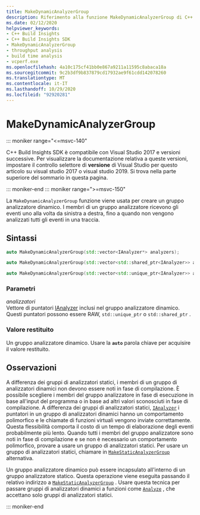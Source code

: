 ```yaml
---
title: MakeDynamicAnalyzerGroup
description: Riferimento alla funzione MakeDynamicAnalyzerGroup di C++ Build Insights SDK.
ms.date: 02/12/2020
helpviewer_keywords:
- C++ Build Insights
- C++ Build Insights SDK
- MakeDynamicAnalyzerGroup
- throughput analysis
- build time analysis
- vcperf.exe
ms.openlocfilehash: 4a10c175cf41bb0e867a9211a11595c8abaca18a
ms.sourcegitcommit: 9c2b3df9b837879cd17932ae9f61cdd142078260
ms.translationtype: MT
ms.contentlocale: it-IT
ms.lasthandoff: 10/29/2020
ms.locfileid: "92920281"
---
```

# <a name="makedynamicanalyzergroup"></a>MakeDynamicAnalyzerGroup

::: moniker range="<=msvc-140"

C++ Build Insights SDK è compatibile con Visual Studio 2017 e versioni successive. Per visualizzare la documentazione relativa a queste versioni, impostare il controllo selettore di **versione** di Visual Studio per questo articolo su visual studio 2017 o visual studio 2019. Si trova nella parte superiore del sommario in questa pagina.

::: moniker-end
::: moniker range=">=msvc-150"

La `MakeDynamicAnalyzerGroup` funzione viene usata per creare un gruppo analizzatore dinamico. I membri di un gruppo analizzatore ricevono gli eventi uno alla volta da sinistra a destra, fino a quando non vengono analizzati tutti gli eventi in una traccia.

## <a name="syntax"></a>Sintassi

```cpp
auto MakeDynamicAnalyzerGroup(std::vector<IAnalyzer*> analyzers);

auto MakeDynamicAnalyzerGroup(std::vector<std::shared_ptr<IAnalyzer>> analyzers);

auto MakeDynamicAnalyzerGroup(std::vector<std::unique_ptr<IAnalyzer>> analyzers);
```

### <a name="parameters"></a>Parametri

*analizzatori*\
Vettore di puntatori [IAnalyzer](../other-types/ianalyzer-class.md) inclusi nel gruppo analizzatore dinamico. Questi puntatori possono essere RAW, `std::unique_ptr` o `std::shared_ptr` .

### <a name="return-value"></a>Valore restituito

Un gruppo analizzatore dinamico. Usare la **`auto`** parola chiave per acquisire il valore restituito.

## <a name="remarks"></a>Osservazioni

A differenza dei gruppi di analizzatori statici, i membri di un gruppo di analizzatori dinamici non devono essere noti in fase di compilazione. È possibile scegliere i membri del gruppo analizzatore in fase di esecuzione in base all'input del programma o in base ad altri valori sconosciuti in fase di compilazione. A differenza dei gruppi di analizzatori statici, [`IAnalyzer`](../other-types/ianalyzer-class.md) i puntatori in un gruppo di analizzatori dinamici hanno un comportamento polimorfico e le chiamate di funzioni virtuali vengono inviate correttamente. Questa flessibilità comporta il costo di un tempo di elaborazione degli eventi probabilmente più lento. Quando tutti i membri del gruppo analizzatore sono noti in fase di compilazione e se non è necessario un comportamento polimorfico, provare a usare un gruppo di analizzatori statici. Per usare un gruppo di analizzatori statici, chiamare in [`MakeStaticAnalyzerGroup`](make-static-analyzer-group.md) alternativa.

Un gruppo analizzatore dinamico può essere incapsulato all'interno di un gruppo analizzatore statico. Questa operazione viene eseguita passando il relativo indirizzo a [`MakeStaticAnalyzerGroup`](make-static-analyzer-group.md) . Usare questa tecnica per passare gruppi di analizzatori dinamici a funzioni come [`Analyze`](analyze.md) , che accettano solo gruppi di analizzatori statici.

::: moniker-end
